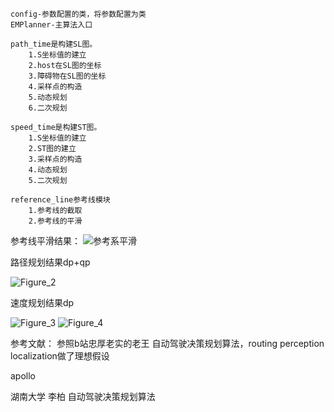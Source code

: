 
    config-参数配置的类，将参数配置为类
    EMPlanner-主算法入口

    path_time是构建SL图。
        1.S坐标值的建立
        2.host在SL图的坐标
        3.障碍物在SL图的坐标
        4.采样点的构造
        5.动态规划
        6.二次规划

    speed_time是构建ST图。
        1.S坐标值的建立
        2.ST图的建立
        3.采样点的构造
        4.动态规划
        5.二次规划

    reference_line参考线模块
        1.参考线的截取
        2.参考线的平滑
        
参考线平滑结果：
![参考系平滑](https://user-images.githubusercontent.com/54465004/201812152-533bb555-c0a2-46b2-8369-432a21c60b68.png)

路径规划结果dp+qp

![Figure_2](https://user-images.githubusercontent.com/54465004/204689819-51f67ca6-7850-4b67-97b5-471b003a742b.png)


速度规划结果dp

![Figure_3](https://user-images.githubusercontent.com/54465004/204689834-06f5209e-a6f0-4d22-88df-6a407d62d424.png)
![Figure_4](https://user-images.githubusercontent.com/54465004/204689838-2c046971-0773-4c92-9f0a-9ad26b76393b.png)




参考文献：
参照b站忠厚老实的老王 自动驾驶决策规划算法，routing perception localization做了理想假设

apollo

湖南大学 李柏 自动驾驶决策规划算法


